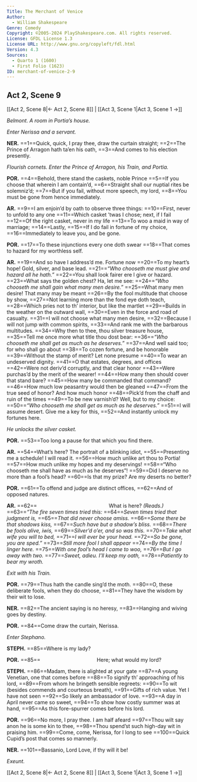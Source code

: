 ```yaml
---
Title: The Merchant of Venice
Author: 
  - William Shakespeare
Genre: Comedy
Copyright: ©2005-2024 PlayShakespeare.com. All rights reserved.
License: GFDL License 1.3
License URL: http://www.gnu.org/copyleft/fdl.html
Version: 4.3
Sources:
  - Quarto 1 (1600)
  - First Folio (1623)
ID: merchant-of-venice-2-9
---
```


## Act 2, Scene 9
[[Act 2, Scene 8|← Act 2, Scene 8]] | [[Act 3, Scene 1|Act 3, Scene 1 →]]

*Belmont. A room in Portia’s house.*

*Enter Nerissa and a servant.*

**NER.**
==1==Quick, quick, I pray thee, draw the curtain straight;
==2==The Prince of Arragon hath ta’en his oath,
==3==And comes to his election presently.

*Flourish cornets. Enter the Prince of Arragon, his Train, and Portia.*

**POR.**
==4==Behold, there stand the caskets, noble Prince
==5==If you choose that wherein I am contain’d,
==6==Straight shall our nuptial rites be solemniz’d;
==7==But if you fail, without more speech, my lord,
==8==You must be gone from hence immediately.

**AR.**
==9==I am enjoin’d by oath to observe three things:
==10==First, never to unfold to any one
==11==Which casket ’twas I chose; next, if I fail
==12==Of the right casket, never in my life
==13==To woo a maid in way of marriage;
==14==Lastly,
==15==If I do fail in fortune of my choice,
==16==Immediately to leave you, and be gone.

**POR.**
==17==To these injunctions every one doth swear
==18==That comes to hazard for my worthless self.

**AR.**
==19==And so have I address’d me. Fortune now
==20==To my heart’s hope! Gold, silver, and base lead.
==21==*“Who chooseth me must give and hazard all he hath.”*
==22==You shall look fairer ere I give or hazard.
==23==What says the golden chest? Ha, let me see:
==24==*“Who chooseth me shall gain what many men desire.”*
==25==What many men desire! That many may be meant
==26==By the fool multitude that choose by show,
==27==Not learning more than the fond eye doth teach,
==28==Which pries not to th’ interior, but like the martlet
==29==Builds in the weather on the outward wall,
==30==Even in the force and road of casualty.
==31==I will not choose what many men desire,
==32==Because I will not jump with common spirits,
==33==And rank me with the barbarous multitudes.
==34==Why then to thee, thou silver treasure house,
==35==Tell me once more what title thou dost bear:
==36==*“Who chooseth me shall get as much as he deserves.”*
==37==And well said too; for who shall go about
==38==To cozen fortune, and be honorable
==39==Without the stamp of merit? Let none presume
==40==To wear an undeserved dignity.
==41==O that estates, degrees, and offices
==42==Were not deriv’d corruptly, and that clear honor
==43==Were purchas’d by the merit of the wearer!
==44==How many then should cover that stand bare?
==45==How many be commanded that command?
==46==How much low peasantry would then be gleaned
==47==From the true seed of honor? And how much honor
==48==Pick’d from the chaff and ruin of the times
==49==To be new varnish’d? Well, but to my choice:
==50==*“Who chooseth me shall get as much as he deserves.”*
==51==I will assume desert. Give me a key for this,
==52==And instantly unlock my fortunes here.

*He unlocks the silver casket.*

**POR.**
==53==Too long a pause for that which you find there.

**AR.**
==54==What’s here? The portrait of a blinking idiot,
==55==Presenting me a schedule! I will read it.
==56==How much unlike art thou to Portia!
==57==How much unlike my hopes and my deservings!
==58==“Who chooseth me shall have as much as he deserves”!
==59==Did I deserve no more than a fool’s head?
==60==Is that my prize? Are my deserts no better?

**POR.**
==61==To offend and judge are distinct offices,
==62==And of opposed natures.

**AR.**
==62==              What is here?
*(Reads.)*
==63==*“The fire seven times tried this:*
==64==*Seven times tried that judgment is,*
==65==*That did never choose amiss.*
==66==*Some there be that shadows kiss,*
==67==*Such have but a shadow’s bliss.*
==68==*There be fools alive, iwis,*
==69==*Silver’d o’er, and so was this.*
==70==*Take what wife you will to bed,*
==71==*I will ever be your head.*
==72==*So be gone, you are sped.”*
==73==*Still more fool I shall appear*
==74==*By the time I linger here.*
==75==*With one fool’s head I came to woo,*
==76==*But I go away with two.*
==77==*Sweet, adieu. I’ll keep my oath,*
==78==*Patiently to bear my wroth.*

*Exit with his Train.*

**POR.**
==79==Thus hath the candle sing’d the moth.
==80==O, these deliberate fools, when they do choose,
==81==They have the wisdom by their wit to lose.

**NER.**
==82==The ancient saying is no heresy,
==83==Hanging and wiving goes by destiny.

**POR.**
==84==Come draw the curtain, Nerissa.

*Enter Stephano.*

**STEPH.**
==85==Where is my lady?

**POR.**
==85==           Here; what would my lord?

**STEPH.**
==86==Madam, there is alighted at your gate
==87==A young Venetian, one that comes before
==88==To signify th’ approaching of his lord,
==89==From whom he bringeth sensible regreets:
==90==To wit (besides commends and courteous breath),
==91==Gifts of rich value. Yet I have not seen
==92==So likely an ambassador of love.
==93==A day in April never came so sweet,
==94==To show how costly summer was at hand,
==95==As this fore-spurrer comes before his lord.

**POR.**
==96==No more, I pray thee. I am half afeard
==97==Thou wilt say anon he is some kin to thee,
==98==Thou spend’st such high-day wit in praising him.
==99==Come, come, Nerissa, for I long to see
==100==Quick Cupid’s post that comes so mannerly.

**NER.**
==101==Bassanio, Lord Love, if thy will it be!

*Exeunt.*

[[Act 2, Scene 8|← Act 2, Scene 8]] | [[Act 3, Scene 1|Act 3, Scene 1 →]]